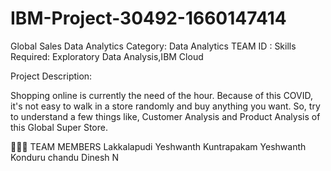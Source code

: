 # IBM-Project-30492-1660147414
Global Sales Data Analytics
Category: Data Analytics
TEAM ID : 
Skills Required:
Exploratory Data Analysis,IBM Cloud

Project Description:

Shopping online is currently the need of the hour. Because of this COVID, it's not easy to walk in a store randomly and buy anything you want. So, try to understand a few things like, Customer Analysis and Product Analysis of this Global Super Store.



🧑🏻‍🦰 TEAM MEMBERS
Lakkalapudi Yeshwanth
Kuntrapakam Yeshwanth
Konduru chandu
Dinesh N
